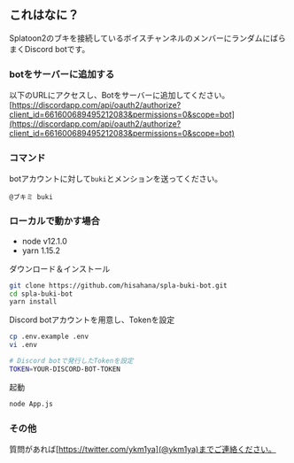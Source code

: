 ## これはなに？

Splatoon2のブキを接続しているボイスチャンネルのメンバーにランダムにばらまくDiscord botです。

### botをサーバーに追加する

以下のURLにアクセスし、Botをサーバーに追加してください。  
[https://discordapp.com/api/oauth2/authorize?client_id=661600689495212083&permissions=0&scope=bot](https://discordapp.com/api/oauth2/authorize?client_id=661600689495212083&permissions=0&scope=bot)

### コマンド

botアカウントに対して`buki`とメンションを送ってください。

```
@ブキミ buki
```

### ローカルで動かす場合

- node v12.1.0
- yarn 1.15.2

ダウンロード＆インストール

```sh
git clone https://github.com/hisahana/spla-buki-bot.git
cd spla-buki-bot
yarn install
```

Discord botアカウントを用意し、Tokenを設定

```sh
cp .env.example .env
vi .env

# Discord botで発行したTokenを設定
TOKEN=YOUR-DISCORD-BOT-TOKEN
```

起動

```sh
node App.js
```

### その他

質問があれば[https://twitter.com/ykm1ya](@ykm1ya)までご連絡ください。
